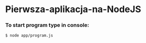 # Pierwsza-aplikacja-na-NodeJS

### To start program type in console:
```sh
$ node app/program.js
```

